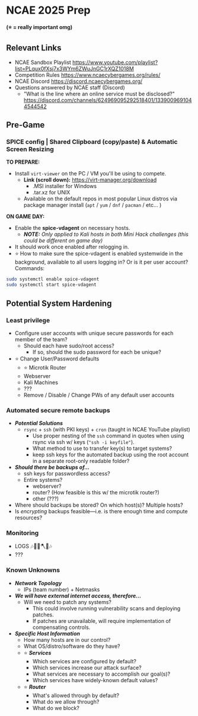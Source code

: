 # NCAE 2025 Prep
**(⭐ = really important omg)**

## Relevant Links
- NCAE Sandbox Playlist https://www.youtube.com/playlist?list=PLqux0fXsj7x3WYm6ZWuJnGC1rXQZ1018M
- Competition Rules https://www.ncaecybergames.org/rules/
- NCAE Discord https://discord.ncaecybergames.org/
- Questions answered by NCAE staff (Discord)
	- "What is the line where an online service must be disclosed?" https://discord.com/channels/624969095292518401/1339009691044544542

## Pre-Game
### SPICE config | Shared Clipboard (copy/paste) & Automatic Screen Resizing

**TO PREPARE:**
- Install `virt-viewer` on the PC / VM you'll be using to compete.
	- **Link (scroll down):** https://virt-manager.org/download
		- .MSI installer for Windows
		- .tar.xz for UNIX
	- Available on the default repos in most popular Linux distros via package manager install (`apt` / `yum` / `dnf` / `pacman` / etc... )

**ON GAME DAY:**
- Enable the **spice-vdagent** on necessary hosts.
	- ***NOTE:** Only applied to Kali hosts in both Mini Hack challenges (this could be different on game day)*
- It should work once enabled after relogging in.
- ⭐ How to make sure the spice-vdagent is enabled systemwide in the background, available to all users logging in? Or is it per user account?
Commands:
```bash
sudo systemctl enable spice-vdagent
sudo systemctl start spice-vdagent
```

## Potential System Hardening

### Least privilege
- Configure user accounts with unique secure passwords for each member of the team?
	- Should each have sudo/root access?
		- If so, should the sudo password for each be unique?
- ⭐ Change User/Password defaults
	- ⭐ Microtik Router
	- Webserver
	- Kali Machines
	- ???
	- Remove / Disable / Change PWs of any default user accounts

### Automated secure remote backups
- ***Potential Solutions***
	- `rsync` + `ssh` (with PKI keys) + `cron` (taught in NCAE YouTube playlist)
		- Use proper nesting of the `ssh` command in quotes when using rsync via ssh w/ keys (`"ssh -i keyfile"`).
		- What method to use to transfer key(s) to target systems?
		- keep ssh keys for the automated backup using the root account in a separate root-only readable folder?
- ***Should there be backups of...***
	- ssh keys for passwordless access?
	- Entire systems?
		- webserver?
		- router? (How feasible is this w/ the microtik router?)
		- other (???)
- Where should backups be stored? On which host(s)? Multiple hosts?
- Is *encrypting* backups feasible—i.e. is there enough time and compute resources?

### Monitoring
- LOGS 🎶🎸🌲🪓🎸🎶
- ???

### Known Unknowns
- ***Network Topology***
	- IPs (team number) + Netmasks
- ***We will have external internet access, therefore...***
	- Will we need to patch any systems?
		- This could involve running vulnerability scans and deploying patches.
		- If patches are unavailable, will require implementation of compensating controls.
- ***Specific Host Information***
	- How many hosts are in our control?
	- What OS/distro/software do they have?
	- ⭐ ***Services***
		- Which services are configured by default?
		- Which services increase our attack surface?
		- What services are necessary to accomplish our goal(s)?
		- Which services have widely-known default values?
	- ⭐ ***Router***
		- What's allowed through by default?
		- What do we allow through?
		- What do we block?
